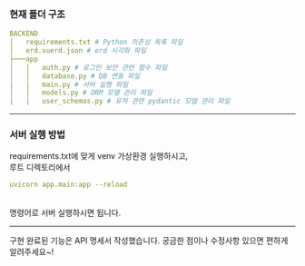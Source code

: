 ### 현재 폴더 구조
```yaml
BACKEND
│   requirements.txt # Python 의존성 목록 파일
│   erd.vuerd.json # erd 시각화 파일
├───app
│   │   auth.py # 로그인 보안 관련 함수 파일
│   │   database.py # DB 연동 파일
│   │   main.py # 서버 실행 파일
│   │   models.py # ORM 모델 관리 파일
│   │   user_schemas.py # 유저 관련 pydantic 모델 관리 파일
```
---
### 서버 실행 방법

requirements.txt에 맞게 venv 가상환경 실행하시고,
<br>
루트 디렉토리에서 
<br>
```yaml
uvicorn app.main:app --reload
```
<br>
명령어로 서버 실행하시면 됩니다.

---
구현 완료된 기능은 API 명세서 작성했습니다.
궁금한 점이나 수정사항 있으면 편하게 알려주세요~!
